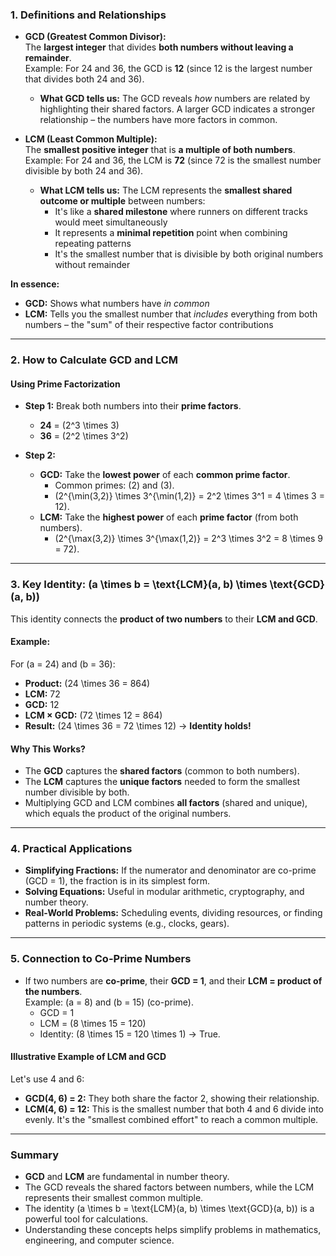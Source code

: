 ### **1. Definitions and Relationships**  
- **GCD (Greatest Common Divisor):**  
    The **largest integer** that divides **both numbers without leaving a remainder**.  
    Example: For 24 and 36, the GCD is **12** (since 12 is the largest number that divides both 24 and 36).
    - **What GCD tells us:** The GCD reveals *how* numbers are related by highlighting their shared factors. A larger GCD indicates a stronger relationship – the numbers have more factors in common.

- **LCM (Least Common Multiple):**  
    The **smallest positive integer** that is **a multiple of both numbers**.  
    Example: For 24 and 36, the LCM is **72** (since 72 is the smallest number divisible by both 24 and 36).
    - **What LCM tells us:** The LCM represents the **smallest shared outcome or multiple** between numbers:
        - It's like a **shared milestone** where runners on different tracks would meet simultaneously
        - It represents a **minimal repetition** point when combining repeating patterns
        - It's the smallest number that is divisible by both original numbers without remainder

**In essence:**
* **GCD:** Shows what numbers have *in common*
* **LCM:** Tells you the smallest number that *includes* everything from both numbers – the "sum" of their respective factor contributions

---

### **2. How to Calculate GCD and LCM**  
#### **Using Prime Factorization**  
- **Step 1:** Break both numbers into their **prime factors**.  
    - **24** = \(2^3 \times 3\)  
    - **36** = \(2^2 \times 3^2\)  

- **Step 2:**  
    - **GCD:** Take the **lowest power** of each **common prime factor**.  
        - Common primes: \(2\) and \(3\).  
        - \(2^{\min(3,2)} \times 3^{\min(1,2)} = 2^2 \times 3^1 = 4 \times 3 = 12\).  
    - **LCM:** Take the **highest power** of each **prime factor** (from both numbers).  
        - \(2^{\max(3,2)} \times 3^{\max(1,2)} = 2^3 \times 3^2 = 8 \times 9 = 72\).  

---

### **3. Key Identity: \(a \times b = \text{LCM}(a, b) \times \text{GCD}(a, b)\)**  
This identity connects the **product of two numbers** to their **LCM and GCD**.  

#### **Example:**  
For \(a = 24\) and \(b = 36\):  
- **Product:** \(24 \times 36 = 864\)  
- **LCM:** 72  
- **GCD:** 12  
- **LCM × GCD:** \(72 \times 12 = 864\)  
- **Result:** \(24 \times 36 = 72 \times 12\) → **Identity holds!**  

#### **Why This Works?**  
- The **GCD** captures the **shared factors** (common to both numbers).  
- The **LCM** captures the **unique factors** needed to form the smallest number divisible by both.  
- Multiplying GCD and LCM combines **all factors** (shared and unique), which equals the product of the original numbers.  

---

### **4. Practical Applications**  
- **Simplifying Fractions:** If the numerator and denominator are co-prime (GCD = 1), the fraction is in its simplest form.  
- **Solving Equations:** Useful in modular arithmetic, cryptography, and number theory.  
- **Real-World Problems:** Scheduling events, dividing resources, or finding patterns in periodic systems (e.g., clocks, gears).  

---

### **5. Connection to Co-Prime Numbers**  
- If two numbers are **co-prime**, their **GCD = 1**, and their **LCM = product of the numbers**.  
    Example: \(a = 8\) and \(b = 15\) (co-prime).  
    - GCD = 1  
    - LCM = \(8 \times 15 = 120\)  
    - Identity: \(8 \times 15 = 120 \times 1\) → True.  

#### **Illustrative Example of LCM and GCD**
Let's use 4 and 6:
- **GCD(4, 6) = 2:** They both share the factor 2, showing their relationship.
- **LCM(4, 6) = 12:** This is the smallest number that both 4 and 6 divide into evenly. It's the "smallest combined effort" to reach a common multiple.

---

### **Summary**  
- **GCD** and **LCM** are fundamental in number theory.
- The GCD reveals the shared factors between numbers, while the LCM represents their smallest common multiple.
- The identity \(a \times b = \text{LCM}(a, b) \times \text{GCD}(a, b)\) is a powerful tool for calculations.  
- Understanding these concepts helps simplify problems in mathematics, engineering, and computer science.
